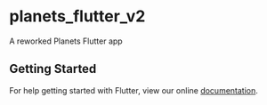 # planets_flutter_v2

A reworked Planets Flutter app

## Getting Started

For help getting started with Flutter, view our online
[documentation](https://flutter.io/).

